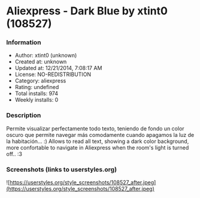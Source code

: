 # Aliexpress - Dark Blue by xtint0 (108527)

### Information
- Author: xtint0 (unknown)
- Created at: unknown
- Updated at: 12/21/2014, 7:08:17 AM
- License: NO-REDISTRIBUTION
- Category: aliexpress
- Rating: undefined
- Total installs: 974
- Weekly installs: 0


### Description
Permite visualizar perfectamente todo texto, teniendo de fondo un color oscuro que permite navegar más comodamente cuando apagamos la luz de la habitación... :) 
Allows to read all text, showing a dark color background, more confortable to navigate in Aliexpress when the room's light is turned off.. :3


### Screenshots (links to userstyles.org)
![https://userstyles.org/style_screenshots/108527_after.jpeg](https://userstyles.org/style_screenshots/108527_after.jpeg)


